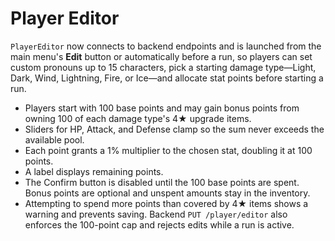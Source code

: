# Player Editor

`PlayerEditor` now connects to backend endpoints and is launched from the main
menu's **Edit** button or automatically before a run, so players can set custom
pronouns up to 15 characters, pick a starting damage type—Light, Dark, Wind,
Lightning, Fire, or Ice—and allocate stat points before starting a run.

- Players start with 100 base points and may gain bonus points from owning 100 of each damage type's 4★ upgrade items.
- Sliders for HP, Attack, and Defense clamp so the sum never exceeds the available pool.
- Each point grants a 1% multiplier to the chosen stat, doubling it at 100 points.
- A label displays remaining points.
- The Confirm button is disabled until the 100 base points are spent. Bonus points are optional and unspent amounts stay in the inventory.
- Attempting to spend more points than covered by 4★ items shows a warning and prevents saving. Backend `PUT /player/editor`
  also enforces the 100-point cap and rejects edits while a run is active.
